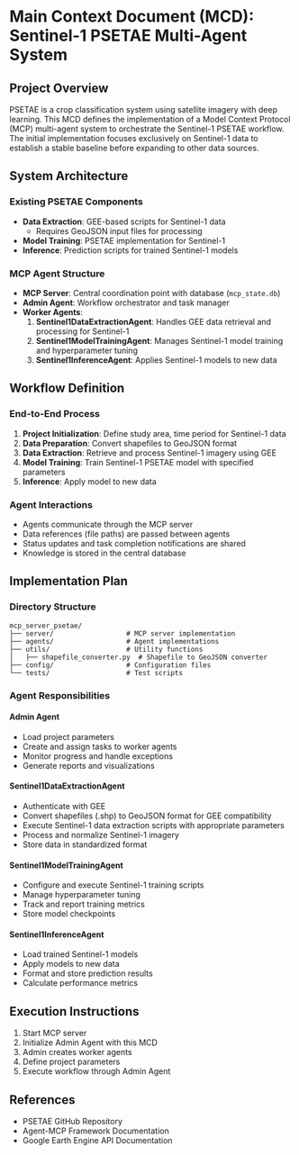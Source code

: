 # Main Context Document (MCD): Sentinel-1 PSETAE Multi-Agent System

## Project Overview

PSETAE is a crop classification system using satellite imagery with deep learning. This MCD defines the implementation of a Model Context Protocol (MCP) multi-agent system to orchestrate the Sentinel-1 PSETAE workflow. The initial implementation focuses exclusively on Sentinel-1 data to establish a stable baseline before expanding to other data sources.

## System Architecture

### Existing PSETAE Components
- **Data Extraction**: GEE-based scripts for Sentinel-1 data
  - Requires GeoJSON input files for processing
- **Model Training**: PSETAE implementation for Sentinel-1
- **Inference**: Prediction scripts for trained Sentinel-1 models

### MCP Agent Structure
- **MCP Server**: Central coordination point with database (`mcp_state.db`)
- **Admin Agent**: Workflow orchestrator and task manager
- **Worker Agents**:
  1. **Sentinel1DataExtractionAgent**: Handles GEE data retrieval and processing for Sentinel-1
  2. **Sentinel1ModelTrainingAgent**: Manages Sentinel-1 model training and hyperparameter tuning
  3. **Sentinel1InferenceAgent**: Applies Sentinel-1 models to new data

## Workflow Definition

### End-to-End Process
1. **Project Initialization**: Define study area, time period for Sentinel-1 data
2. **Data Preparation**: Convert shapefiles to GeoJSON format
3. **Data Extraction**: Retrieve and process Sentinel-1 imagery using GEE
4. **Model Training**: Train Sentinel-1 PSETAE model with specified parameters
5. **Inference**: Apply model to new data

### Agent Interactions
- Agents communicate through the MCP server
- Data references (file paths) are passed between agents
- Status updates and task completion notifications are shared
- Knowledge is stored in the central database

## Implementation Plan

### Directory Structure
```
mcp_server_psetae/
├── server/                  # MCP server implementation
├── agents/                  # Agent implementations
├── utils/                   # Utility functions
│   ├── shapefile_converter.py  # Shapefile to GeoJSON converter
├── config/                  # Configuration files
└── tests/                   # Test scripts
```

### Agent Responsibilities

#### Admin Agent
- Load project parameters
- Create and assign tasks to worker agents
- Monitor progress and handle exceptions
- Generate reports and visualizations

#### Sentinel1DataExtractionAgent
- Authenticate with GEE
- Convert shapefiles (.shp) to GeoJSON format for GEE compatibility
- Execute Sentinel-1 data extraction scripts with appropriate parameters
- Process and normalize Sentinel-1 imagery
- Store data in standardized format

#### Sentinel1ModelTrainingAgent
- Configure and execute Sentinel-1 training scripts
- Manage hyperparameter tuning
- Track and report training metrics
- Store model checkpoints

#### Sentinel1InferenceAgent
- Load trained Sentinel-1 models
- Apply models to new data
- Format and store prediction results
- Calculate performance metrics

## Execution Instructions

1. Start MCP server
2. Initialize Admin Agent with this MCD
3. Admin creates worker agents
4. Define project parameters
5. Execute workflow through Admin Agent

## References
- PSETAE GitHub Repository
- Agent-MCP Framework Documentation
- Google Earth Engine API Documentation
